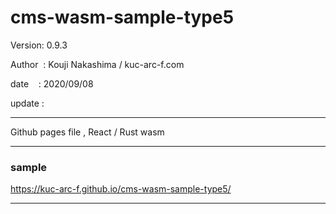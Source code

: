 ﻿# cms-wasm-sample-type5

 Version: 0.9.3

 Author  : Kouji Nakashima / kuc-arc-f.com

 date    : 2020/09/08

 update :

***

Github pages file , React / Rust wasm

***
### sample 

https://kuc-arc-f.github.io/cms-wasm-sample-type5/

***

